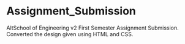 # Assignment_Submission
AltSchool of Engineering v2 First Semester Assignment Submission. Converted the design given using HTML and CSS.
